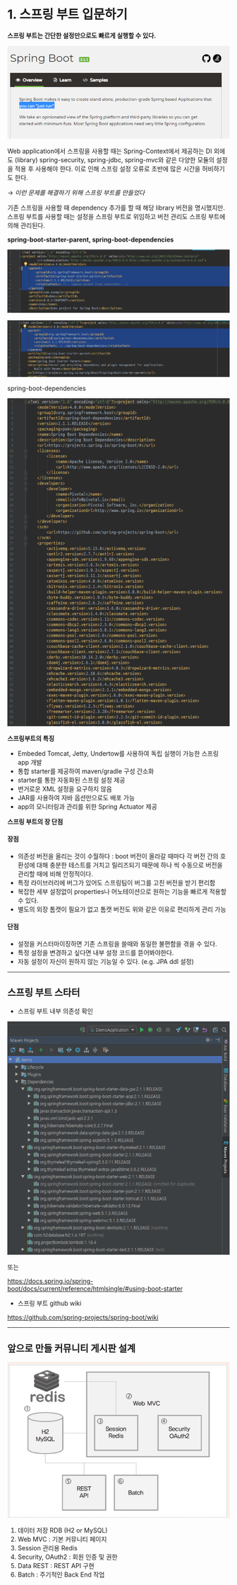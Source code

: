 # 1. 스프링 부트 입문하기

**스프링 부트는 간단한 설정만으로도 빠르게 실행할 수 있다.**

![](1_01.png)

Web application에서 스프링을 사용할 때는 Spring-Context에서 제공하는 DI 외에도 (library)
spring-security, spring-jdbc, spring-mvc와 같은 다양한 모듈의 설정을 적용 후 사용해야 한다.
이로 인해 스프링 설정 오류로 초반에 많은 시간을 허비하기도 한다. 

&rarr; *이런 문제를 해결하기 위해 스프링 부트를 만들었다*

기존 스프링을 사용할 때 dependency 추가를 할 때 해당 library 버전을 명시했지만. 스프링 부트를 사용할 때는 설정을 스프링 부트로 위임하고 버전 관리도 스프링 부트에 의해 관리된다.

**spring-boot-starter-parent, spring-boot-dependencies**

![](1_02.png)

![](1_03.png)

spring-boot-dependencies

![](1_04.png)

**스프링부트의 특징**

- Embeded Tomcat, Jetty, Undertow를 사용하여 독립 실행이 가능한 스프링 app 개발
- 통합 starter를 제공하여 maven/gradle 구성 간소화
- starter를 통한 자동화된 스프링 설정 제공
- 번거로운 XML 설정을 요구하지 않음
- JAR를 사용하여 자바 옵션만으로도 배포 가능
- app의 모니터링과 관리를 위한 Spring Actuator 제공

**스프링 부트의 장 단점**

#### 장점

- 의존성 버전을 올리는 것이 수월하다 : boot 버전이 올라갈 때마다 각 버전 간의 호환성에 대해 충분한 테스트를 거치고 릴리즈되기 때문에 하나 씩 수동으로 버전을 관리할 때에 비해 안정적이다.
- 특정 라이브러리에 버그가 있어도 스프링팀이 버그를 고친 버전을 받기 편리함
- 복잡한 세부 설정없이 properties나 어노테이션으로 원하는 기능을 빠르게 적용할 수 있다.
- 별도의 외장 톰캣이 필요가 없고 톰캣 버전도 위와 같은 이유로 편리하게 관리 가능

#### 단점

- 설정을 커스터마이징하면 기존 스프링을 쓸때와 동일한 불편함을 겪을 수 있다.
- 특정 설정을 변경하고 싶다면 내부 설정 코드를 뜯어봐야한다.
- 자동 설정이 자신이 원하지 않는 기능일 수 있다. (e.g. JPA ddl 설정)

---

## 스프링 부트 스타터

- 스프링 부트 내부 의존성 확인

![](1_05.png)

또는

https://docs.spring.io/spring-boot/docs/current/reference/htmlsingle/#using-boot-starter

- 스프링 부트 github wiki

https://github.com/spring-projects/spring-boot/wiki

---

## 앞으로 만들 커뮤니티 게시판 설계

![](1_06.png)

1. 데이터 저장 RDB (H2 or MySQL)
2. Web MVC : 기본 커뮤니티 페이지
3. Session 관리용 Redis
4. Security, OAuth2 : 회원 인증 및 권한
5. Data REST : REST API 구현
6. Batch : 주기적인 Back End 작업
